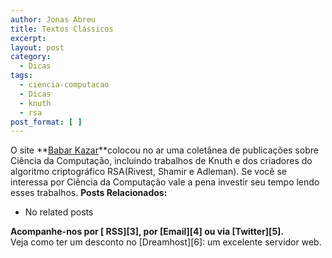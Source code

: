```yaml
---
author: Jonas Abreu
title: Textos Clássicos
excerpt:
layout: post
category:
  - Dicas
tags:
  - ciencia-computacao
  - Dicas
  - knuth
  - rsa
post_format: [ ]
---
```

O site **[Babar Kazar][1]**colocou no ar uma coletânea de publicações sobre Ciência da Computação, incluindo trabalhos de Knuth e dos criadores do algoritmo criptográfico RSA(Rivest, Shamir e Adleman). Se você se interessa por Ciência da Computação vale a pena investir seu tempo lendo esses trabalhos. 
**Posts Relacionados:** 
*   No related posts









**Acompanhe-nos por [ RSS][3], por [Email][4] ou via [Twitter][5].**  
Veja como ter um desconto no [Dreamhost][6]: um excelente servidor web.

 [1]: http://www.zafar.se/bkz/Articles/ClassicCompScienceTexts
 [2]: https://twitter.com/share




